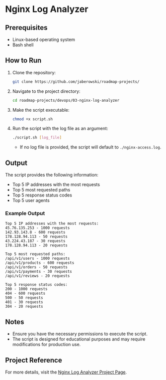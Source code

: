 # Nginx Log Analyzer

## Prerequisites

- Linux-based operating system
- Bash shell

## How to Run

1. Clone the repository:

   ```bash
   git clone https://github.com/jaberowski/roadmap-projects/
   ```

2. Navigate to the project directory:

   ```bash
   cd roadmap-projects/devops/03-nginx-log-analyzer
   ```

3. Make the script executable:

   ```bash
   chmod +x script.sh
   ```

4. Run the script with the log file as an argument:

   ```bash
   ./script.sh [log_file]
   ```

   - If no log file is provided, the script will default to `./nginx-access.log`.

## Output

The script provides the following information:

- Top 5 IP addresses with the most requests
- Top 5 most requested paths
- Top 5 response status codes
- Top 5 user agents

### Example Output

```
Top 5 IP addresses with the most requests:
45.76.135.253 - 1000 requests
142.93.143.8 - 600 requests
178.128.94.113 - 50 requests
43.224.43.187 - 30 requests
178.128.94.113 - 20 requests

Top 5 most requested paths:
/api/v1/users - 1000 requests
/api/v1/products - 600 requests
/api/v1/orders - 50 requests
/api/v1/payments - 30 requests
/api/v1/reviews - 20 requests

Top 5 response status codes:
200 - 1000 requests
404 - 600 requests
500 - 50 requests
401 - 30 requests
304 - 20 requests
```

## Notes

- Ensure you have the necessary permissions to execute the script.
- The script is designed for educational purposes and may require modifications for production use.

## Project Reference

For more details, visit the [Nginx Log Analyzer Project Page](https://roadmap.sh/projects/nginx-log-analyser).
